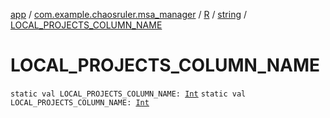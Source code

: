 [app](../../../index.md) / [com.example.chaosruler.msa_manager](../../index.md) / [R](../index.md) / [string](index.md) / [LOCAL_PROJECTS_COLUMN_NAME](.)

# LOCAL_PROJECTS_COLUMN_NAME

`static val LOCAL_PROJECTS_COLUMN_NAME: `[`Int`](https://kotlinlang.org/api/latest/jvm/stdlib/kotlin/-int/index.html)
`static val LOCAL_PROJECTS_COLUMN_NAME: `[`Int`](https://kotlinlang.org/api/latest/jvm/stdlib/kotlin/-int/index.html)